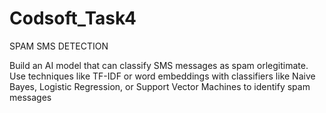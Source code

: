 # Codsoft_Task4
SPAM SMS DETECTION

Build an AI model that can classify SMS messages as spam orlegitimate. Use techniques like TF-IDF or word embeddings with classifiers like Naive Bayes, Logistic Regression, or Support Vector Machines to identify spam messages
